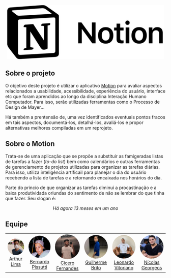 <p align="center">
    <a href="https://www.usemotion.com/" target="_blank">
        <img src="./docs/_media/notion_logo2.png" height="170px" alt="Logo da aplicação Motion"/>
    </a>
</p>


## Sobre o projeto

O objetivo deste projeto é utilizar o aplicativo <a href="https://www.usemotion.com/">Motion</a> para avaliar aspectos relacionados a usabilidade, acessibilidade, experiência do usuário, interface etc que foram aprendidos ao longo da disciplina Interação Humano Computador. Para isso, serão utilizadas ferramentas como o Processo de Design de Mayer...


Há também a prentensão de, uma vez identificados eventuais pontos fracos em tais aspectos, documentá-los, detalhá-los, avaliá-los e propor alternativas melhores compiladas em um reprojeto.

## Sobre o Motion

Trata-se de uma aplicação que se propõe a substituir as famigeradas listas
de tarefas a fazer (<i>to-do list</i>) bem como calendários e outras ferramentas de gerenciamento
de projetos utilizadas para organizar as tarefas diárias. Para isso, utiliza inteligência artificail para planejar o dia
do usuário recebendo a lista de tarefas e a retornando encaixada nos horários do dia.

Parte do princío de que organizar as tarefas diminui
a procastinação e a baixa produtividada oriundas
do sentimento de não se lembrar do que tinha que fazer.
Seu slogan é:

<p align="center">
    <i>Há agora 13 meses em um ano</i>
</p>

## Equipe

<table>
    <tr style="text-align: center">
        <td>
            <a href="https://github.com/Arthurlima544">
                <img style="border-radius: 50%;" src="./docs/_media/arthur.jpg" width="100px;"/><br/>
                Arthur Lima
            </a>
        </td>
        <td>
            <a href="https://github.com/berssutti">
                <img style="border-radius: 50%;" src="./docs/_media/bernardo.jpg" width="100px;"/><br />         
                Bernardo Pissutti
            </a>
        </td>
        <td>
            <a href="https://github.com/ciceroff">
                <img style="border-radius: 50%;" src="./docs/_media/cicero.jpg" width="100px;"/><br />
                Cícero Fernandes
            </a>
        </td>
        <td>
            <a href="https://github.com/dev-brito">
                <img style="border-radius: 50%;" src="./docs/_media/guilherme.jpg" width="100px;"/><br />                 
                Guilherme Brito
            </a>
        </td>
        <td>
            <a href="https://github.com/leonardomilv3">
                <img style="border-radius: 50%;" src="./docs/_media/leonardo.jpg" width="100px;"/><br />         
                Leonardo Vitoriano
            </a>
        </td>
        <td>
            <a href="https://github.com/ngm1450">
                <img style="border-radius: 50%;" src="./docs/_media/nicolas.jpg" width="100px;"/><br />         
                Nícolas Georgeos
            </a>
        </td>
    </tr>
</table>
